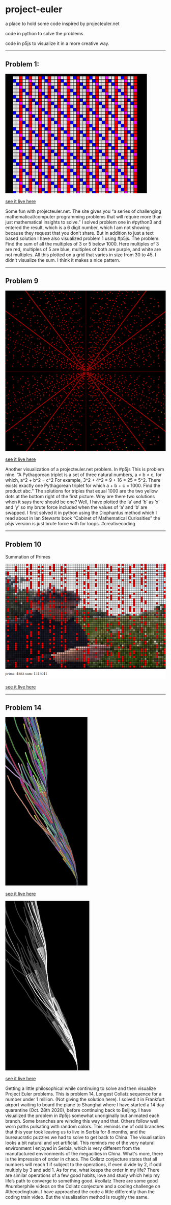# project-euler
a place to hold some code inspired by projecteuler.net 

code in python to solve the problems

code in p5js to visualize it in a more creative way.

----

## Problem 1:

![euler1.png](euler1.png)

[see it live here](https://editor.p5js.org/greggelong/full/2L_umf2pF)

Some fun with projecteuler.net. The site gives you “a series of challenging mathematical/computer programming problems that will require more than just mathematical insights to solve.” I solved problem one in #python3 and entered the result, which is a 6 digit number, which I am not showing because they request that you don’t share. But in addition to just a text based solution I have also visualized problem 1 using #p5js. The problem: Find the sum of all the multiples of 3 or 5 below 1000. Here multiples of 3 are red, multiples of 5 are blue, multiples of both are purple, and white are not multiples. All this plotted on a grid that varies in size from 30 to 45. I didn’t visualize the sum. I think it makes a nice pattern.

---------

## Problem 9

![euler9.png](euler9.png)

[see it live here](https://editor.p5js.org/greggelong/full/H8vWIW8Eh)

Another visualization of a projecteuler.net problem. In #p5js This is problem nine. “A Pythagorean triplet is a set of three natural numbers, a < b < c, for which,
a^2 + b^2 = c^2
For example, 3^2 + 4^2 = 9 + 16 = 25 = 5^2.
There exists exactly one Pythagorean triplet for which a + b + c = 1000.
Find the product abc.” The solutions for triples that equal 1000 are the two yellow dots at the bottom right of the first picture. Why are there two solutions when it says there should be one? Well, I have plotted the ‘a’ and ‘b’ as ‘x’ and ‘y’ so my brute force included when the values of ‘a’ and ‘b’ are swapped. I first solved it in python using the Diophantus method which I read about in Ian Stewarts book “Cabinet of Mathematical Curiosities” the p5js version is just brute force with for loops. #creativecoding

--------

## Problem 10
Summation of Primes

![sumPrimeEu10.png](sumPrimeEu10.png)

[see it live here](greggelong.github.io\euler10)


--------
## Problem 14

![collatzcolor.png](collatzcolor.png)

[see it live here](https://editor.p5js.org/greggelong/full/-sftBhRjb)

![collatzbw.png](collatzbw.png)

[see it live here](https://editor.p5js.org/greggelong/full/vbbr7vJhJ)

Getting a little philosophical while continuing to solve and then visualize Project Euler problems. This is problem 14, Longest Collatz sequence for a number under 1 million. (Not giving the solution here). I solved it in Frankfurt airport waiting to board the plane to Shanghai where I have started a 14 day quarantine (Oct. 28th 2020), before continuing back to Beijing. I have visualized the problem in #p5js somewhat unoriginally but animated each branch. Some branches are winding this way and that. Others follow well worn paths pulsating with random colors. This reminds me of odd branches that this year took leaving us to live in Serbia for 8 months, and the bureaucratic puzzles we had to solve to get back to China. The visualisation looks a bit natural and yet artificial. This reminds me of the very natural environment I enjoyed in Serbia, which is very different from the manufactured environments of the megacities in China. What's more, there is the impression of order in chaos. The Collatz conjecture states that all numbers will reach 1 if subject to the operations, if even divide by 2, if odd multiply by 3 and add 1. As for me, what keeps the order in my life? There are similar operations of a few good habits, love and study which help my life’s path to converge to something good. #collatz There are some good #numberphile videos on the Collatz conjecture and a coding challenge on #thecodingtrain. I have approached the code a little differently than the coding train video. But the visualisation method is roughly the same.
